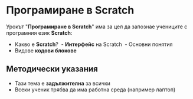 # Програмиране в Scratch

Урокът "**Програмиране в Scratch**" има за цел да запознае учениците с програмния език **Scratch**:
 - Какво е **Scratch**?
͏ - **Интерфейс** на Scratch
͏ - Основни понятия
 - Видове **кодови блокове**

## Методически указания
  - Тази тема е **задължителна** за всички
  - Всеки ученик трябва да има работна среда (например лаптоп)
